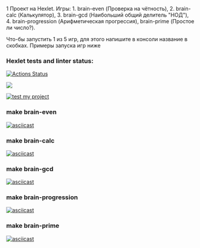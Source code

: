 1 Проект на Hexlet. 
Игры: 1. brain-even (Проверка на чётность), 2. brain-calc (Калькулятор), 3. brain-gcd (Наибольший общий делитель "НОД"), 4. brain-progression (Арифметическая прогрессия), brain-prime (Простое ли число?).

 Что-бы запустить 1 из 5 игр, для этого напишите в консоли название в скобках. Примеры запуска игр ниже

### Hexlet tests and linter status:
[![Actions Status](https://github.com/phenixBolseChemTree/frontend-project-lvl1/workflows/hexlet-check/badge.svg)](https://github.com/phenixBolseChemTree/frontend-project-lvl1/actions)

<a href="https://codeclimate.com/github/phenixBolseChemTree/frontend-project-lvl1/maintainability"><img src="https://api.codeclimate.com/v1/badges/c1bcc8e65e06f8aa06aa/maintainability" /></a>

[![test my project](https://github.com/phenixBolseChemTree/frontend-project-lvl1/actions/workflows/nodejs.yml/badge.svg)](https://github.com/phenixBolseChemTree/frontend-project-lvl1/actions/workflows/nodejs.yml)

<!-- 1 make brain-even 2 make brain-calc 3 make brain-gcd 4 make brain-progression 5 make brain-prime -->
### make brain-even
[![asciicast](https://asciinema.org/a/481720.svg)](https://asciinema.org/a/481720)
### make brain-calc
[![asciicast](https://asciinema.org/a/481725.svg)](https://asciinema.org/a/481725)
### make brain-gcd
[![asciicast](https://asciinema.org/a/481731.svg)](https://asciinema.org/a/481731)
### make brain-progression
[![asciicast](https://asciinema.org/a/481737.svg)](https://asciinema.org/a/481737)
### make brain-prime
[![asciicast](https://asciinema.org/a/481739.svg)](https://asciinema.org/a/481739)